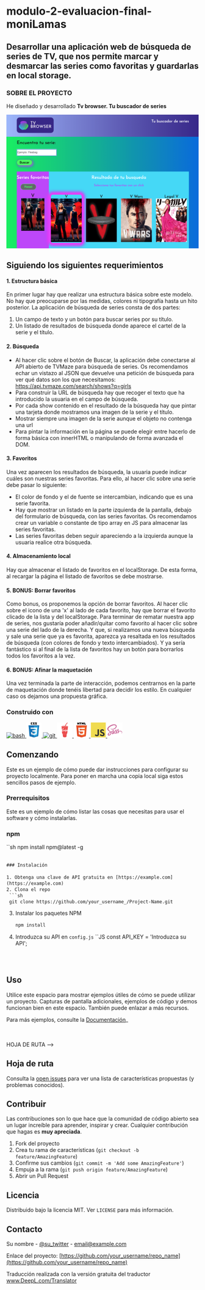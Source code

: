 # modulo-2-evaluacion-final-moniLamas
## Desarrollar una aplicación web de búsqueda de series de TV, que nos permite marcar y desmarcar las series como favoritas y guardarlas en local storage.

### SOBRE EL PROYECTO
He diseñado y desarrollado __Tv browser. Tu buscador de series__

![Tv browser](./docs/assets/images/preview.png "Tv browoser")

## Siguiendo los siguientes requerimientos
#### 1. Estructura básica
En primer lugar hay que realizar una estructura básica sobre este modelo. No hay que preocuparse por las medidas, colores ni tipografía hasta un hito posterior.
La aplicación de búsqueda de series consta de dos partes:
  1. Un campo de texto y un botón para buscar series por su título.
  2. Un listado de resultados de búsqueda donde aparece el cartel de la serie y el título.
  
#### 2. Búsqueda
  - Al hacer clic sobre el botón de Buscar, la aplicación debe conectarse al API abierto de TVMaze para búsqueda de series. Os recomendamos echar un vistazo al JSON que devuelve una petición de búsqueda para ver qué datos son los que necesitamos: https://api.tvmaze.com/search/shows?q=girls
  - Para construir la URL de búsqueda hay que recoger el texto que ha introducido la usuaria en el campo de búsqueda.
  - Por cada show contenido en el resultado de la búsqueda hay que pintar una tarjeta donde mostramos una imagen de la serie y el título.
  - Mostrar siempre una imagen de la serie aunque el objeto no contenga una url
  - Para pintar la información en la página se puede elegir entre hacerlo de forma básica con innerHTML o manipulando de forma avanzada el DOM.
  
#### 3. Favoritos
Una vez aparecen los resultados de búsqueda, la usuaria puede indicar cuáles son nuestras series favoritas. Para ello, al hacer clic sobre una serie debe pasar lo siguiente:
  - El color de fondo y el de fuente se intercambian, indicando que es una serie favorita.
  - Hay que mostrar un listado en la parte izquierda de la pantalla, debajo del formulario de búsqueda, con las series favoritas. Os recomendamos crear un variable o constante de tipo array en JS para almacenar las series favoritas.
  - Las series favoritas deben seguir apareciendo a la izquierda aunque la usuaria realice otra búsqueda.
  
#### 4. Almacenamiento local
Hay que almacenar el listado de favoritos en el localStorage. De esta forma, al recargar la página el listado de favoritos se debe mostrarse.

#### 5. BONUS: Borrar favoritos
Como bonus, os proponemos la opción de borrar favoritos. Al hacer clic sobre el icono de una 'x' al lado de cada favorito, hay que borrar el favorito clicado de la lista y del localStorage.
Para terminar de rematar nuestra app de series, nos gustaría poder añadir/quitar como favorito al hacer clic sobre una serie del lado de la derecha. Y que, si realizamos una nueva búsqueda y sale una serie que ya es favorita, aparezca ya resaltada en los resultados de búsqueda (con colores de fondo y texto intercambiados).
Y ya sería fantástico si al final de la lista de favoritos hay un botón para borrarlos todos los favoritos a la vez.

#### 6. BONUS: Afinar la maquetación
Una vez terminada la parte de interacción, podemos centrarnos en la parte de maquetación donde tenéis libertad para decidir los estilo. En cualquier caso os dejamos una propuesta gráfica.


### Construido con

<p align="left"> <a href="https://www.gnu.org/software/bash/" target="_blank"> <img src="https://www.vectorlogo.zone/logos/gnu_bash/gnu_bash-icon.svg" alt="bash" width="40" height="40"/> </a> <a href="https://www.w3schools.com/css/" target="_blank"> <img src="https://raw.githubusercontent.com/devicons/devicon/master/icons/css3/css3-original-wordmark.svg" alt="css3" width="40" height="40"/> </a> <a href="https://git-scm.com/" target="_blank"> <img src="https://www.vectorlogo.zone/logos/git-scm/git-scm-icon.svg" alt="git" width="40" height="40"/> </a> <a href="https://gulpjs.com" target="_blank"> <img src="https://raw.githubusercontent.com/devicons/devicon/master/icons/gulp/gulp-plain.svg" alt="gulp" width="40" height="40"/> </a> <a href="https://www.w3.org/html/" target="_blank"> <img src="https://raw.githubusercontent.com/devicons/devicon/master/icons/html5/html5-original-wordmark.svg" alt="html5" width="40" height="40"/> </a> <a href="https://developer.mozilla.org/en-US/docs/Web/JavaScript" target="_blank"> <img src="https://raw.githubusercontent.com/devicons/devicon/master/icons/javascript/javascript-original.svg" alt="javascript" width="40" height="40"/> </a> <a href="https://sass-lang.com" target="_blank"> <img src="https://raw.githubusercontent.com/devicons/devicon/master/icons/sass/sass-original.svg" alt="sass" width="40" height="40"/> </a> </p>




## Comenzando

Este es un ejemplo de cómo puede dar instrucciones para configurar su proyecto localmente.
Para poner en marcha una copia local siga estos sencillos pasos de ejemplo.

### Prerrequisitos

Este es un ejemplo de cómo listar las cosas que necesitas para usar el software y cómo instalarlas.
### npm
  ``sh
  npm install npm@latest -g
  ```

### Instalación

1. Obtenga una clave de API gratuita en [https://example.com](https://example.com)
2. Clona el repo
   ```sh
   git clone https://github.com/your_username_/Project-Name.git
   ```
3. Instalar los paquetes NPM
   ```sh
   npm install
   ```
4. Introduzca su API en `config.js`
   ``JS
   const API_KEY = 'Introduzca su API';
   ```



<!-- EJEMPLOS DE USO -->
## Uso

Utilice este espacio para mostrar ejemplos útiles de cómo se puede utilizar un proyecto. Capturas de pantalla adicionales, ejemplos de código y demos funcionan bien en este espacio. También puede enlazar a más recursos.

Para más ejemplos, consulte la [Documentación](https://example.com)_



<BR /><BR />HOJA DE RUTA -->
## Hoja de ruta

Consulta la [open issues](https://github.com/othneildrew/Best-README-Template/issues) para ver una lista de características propuestas (y problemas conocidos).



<!-- CONTRIBUIR -->
## Contribuir

Las contribuciones son lo que hace que la comunidad de código abierto sea un lugar increíble para aprender, inspirar y crear. Cualquier contribución que hagas es **muy apreciada**.

1. Fork del proyecto
2. Crea tu rama de características (`git checkout -b feature/AmazingFeature`)
3. Confirme sus cambios (`git commit -m 'Add some AmazingFeature'`)
4. Empuja a la rama (`git push origin feature/AmazingFeature`)
5. Abrir un Pull Request



<!-- LICENCIA -->
## Licencia

Distribuido bajo la licencia MIT. Ver `LICENSE` para más información.



<!-- CONTACTO -->
## Contacto

Su nombre - [@su_twitter](https://twitter.com/your_username) - email@example.com

Enlace del proyecto: [https://github.com/your_username/repo_name](https://github.com/your_username/repo_name)

Traducción realizada con la versión gratuita del traductor www.DeepL.com/Translator
